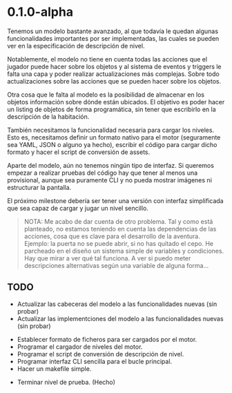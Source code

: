 0.1.0-alpha
===========

Tenemos un modelo bastante avanzado, al que todavía le quedan algunas
funcionalidades importantes por ser implementadas, las cuales se pueden
ver en la especificación de descripción de nivel.

Notablemente, el modelo no tiene en cuenta todas las acciones que el jugador
puede hacer sobre los objetos y al sistema de eventos y triggers le falta una
capa y poder realizar actualizaciones más complejas. Sobre todo actualizaciones
sobre las acciones que se pueden hacer sobre los objetos.

Otra cosa que le falta al modelo es la posibilidad de almacenar en los objetos
información sobre dónde están ubicados. El objetivo es poder hacer un listing de
objetos de forma programática, sin tener que escribirlo en la descripción de
la habitación.

También necesitamos la funcionalidad necesaria para cargar los niveles. Esto es,
necesitamos definir un formato nativo para el motor (seguramente sea YAML, JSON o
alguno ya hecho), escribir el código para cargar dicho formato y hacer el script
de conversión de assets.

Aparte del modelo, aún no tenemos ningún tipo de interfaz. Si queremos empezar a
realizar pruebas del código hay que tener al menos una provisional, aunque sea
puramente CLI y no pueda mostrar imágenes ni estructurar la pantalla.

El próximo milestone debería ser tener una versión con interfaz simplificada que
sea capaz de cargar y jugar un nivel sencillo.

> NOTA: Me acabo de dar cuenta de otro problema. Tal y como está planteado, no
estamos teniendo en cuenta las dependencias de las acciones, cosa que es clave
para el desarrollo de la aventura. Ejemplo: la puerta no se puede abrir, si no
has quitado el cepo. He parcheado en el diseño un sistema simple de variables
y condiciones. Hay que mirar a ver qué tal funciona. A ver si puedo meter
descripciones alternativas según una variable de alguna forma...

TODO
----

+ Actualizar las cabeceras del modelo a las funcionalidades nuevas (sin probar)
+ Actualizar las implementciones del modelo a las funcionalidades nuevas (sin probar)
- Establecer formato de ficheros para ser cargados por el motor.
- Programar el cargador de niveles del motor.
- Programar el script de conversión de descripción de nivel.
- Programar interfaz CLI sencilla para el bucle principal.
- Hacer un makefile simple.
+ Terminar nivel de prueba. (Hecho)
